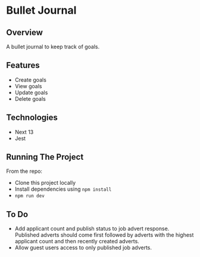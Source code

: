 # Bullet Journal


## Overview
A bullet journal to keep track of goals. 


## Features
- Create goals
- View goals
- Update goals
- Delete goals 


## Technologies 
- Next 13
- Jest


## Running The Project

From the repo:<br/>
  - Clone this project locally<br/>
  - Install dependencies using `npm install`<br/>
  - `npm run dev` <br/>

## To Do
- Add applicant count and publish status to job advert response. Published adverts should come first followed by
adverts with the highest applicant count and then recently created adverts.
- Allow guest users access to only published job adverts.


